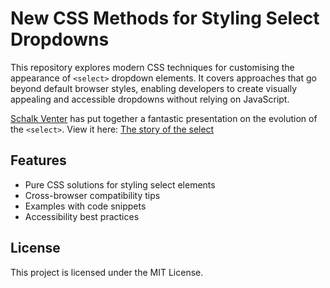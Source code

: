 # New CSS Methods for Styling Select Dropdowns

This repository explores modern CSS techniques for customising the appearance of `<select>` dropdown elements. It covers approaches that go beyond default browser styles, enabling developers to create visually appealing and accessible dropdowns without relying on JavaScript.

[Schalk Venter](https://github.com/schalkventer) has put together a fantastic presentation on the evolution of the `<select>`. View it here: [The story of the select](https://slides.com/schalkventer/custom-select-styling)

## Features

- Pure CSS solutions for styling select elements
- Cross-browser compatibility tips
- Examples with code snippets
- Accessibility best practices

## License

This project is licensed under the MIT License.
